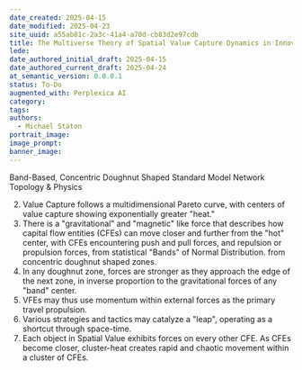 ```yaml
---
date_created: 2025-04-15
date_modified: 2025-04-23
site_uuid: a55ab81c-2a3c-41a4-a70d-cb83d2e97cdb
title: The Multiverse Theory of Spatial Value Capture Dynamics in Innovation Markets
lede: 
date_authored_initial_draft: 2025-04-15
date_authored_current_draft: 2025-04-24
at_semantic_version: 0.0.0.1
status: To-Do
augmented_with: Perplexica AI
category: 
tags:
authors:
  - Michael Staton
portrait_image: 
image_prompt: 
banner_image:
---
```

Band-Based, Concentric Doughnut Shaped Standard Model Network Topology & Physics

2) Value Capture follows a multidimensional Pareto curve, with centers of value capture showing exponentially greater "heat."  
3) There is a "gravitational" and "magnetic" like force that describes how capital flow entities (CFEs) can move closer and further from the "hot" center, with CFEs encountering push and pull forces, and repulsion or propulsion forces, from statistical "Bands" of Normal Distribution. from concentric doughnut shaped zones. 
4) In any doughnut zone, forces are stronger as they approach the edge of the next zone, in inverse proportion to the gravitational forces of any "band" center. 
5) VFEs may thus use momentum within external forces as the primary travel propulsion.
6) Various strategies and tactics may catalyze a "leap", operating as a shortcut through space-time. 
7) Each object in Spatial Value exhibits forces on every other CFE. As CFEs become closer, cluster-heat creates rapid and chaotic movement within a cluster of CFEs.